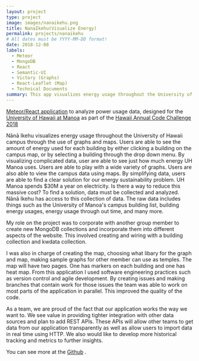 ```yaml
---
layout: project
type: project
image: images/nanaikehu.png
title: NanaIkehu(Visualize Energy)
permalink: projects/nanaikehu
# All dates must be YYYY-MM-DD format!
date: 2018-12-08
labels:
  - Meteor
  - MongoDB
  - React 
  - Semantic-UI
  - Victory (Graphs)
  - React-Leaflet (Map)
  - Technical Documents 
summary: This app visualizes energy usage throughout the University of Hawaii campus through the use of graphs and maps.
---
```


[Meteor/React application](http://ics-software-engineering.github.io/meteor-application-template-react/) to analyze power usage data, designed for the [University of Hawaii at Manoa](https://manoa.hawaii.edu/) as part of the [Hawaii Annual Code Challenge 2018](http://hacc.hawaii.gov/)

Nānā Ikehu visualizes energy usage throughout the University of Hawaii campus through the use of graphs and maps. Users are able to see the amount of energy used for each building by either clicking a building on the campus map, or by selecting a building through the drop down menu.
By visualizing complicated data, user are able to see just how much energy UH Manoa uses. Users are able to play with a wide variety of graphs. Users are also able to view the campus data using maps. By simplifying data, users are able to find a clear solution for our energy sustainability problem.
UH Manoa spends $30M a year on electricity. Is there a way to reduce this massive cost? To find a solution, data must be collected and analyzed. Nānā Ikehu has access to this collection of data. The raw data includes things such as the University of Manoa's campus building list, building energy usages, energy usage through out time, and many more.

My role on the project was to corporate with another group member to create new MongoDB collections and incorporate them into different aspects of the website. This involved creating and wiring with a building collection and kwdata collection.

I was also in charge of creating the map, choosing what libary for the graph and map, making sample graphs for other member can use as temples. The map will have two pages. One has markers on each building and one has heat map.
From this application I used software engineering practices such as version control and agile development. By creating issues and making branches that contain work for those issues the team was able to work on most parts of the application in parallel. This improved the quality of the code.

As a team, we are proud of the fact that our application works the way we want to. We see value in providing tighter integration with other data sources and plan to add REST APIs. These APIs will allow other teams to get data from our application transparently as well as allow users to import data in real time using HTTP. We also would like to develop more historical tracking and metrics to further insights.

You can see more at the [Github](http://https://github.com/nanaikehu/Nana-Ikehu/) .
